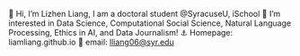 👋 Hi, I’m Lizhen Liang, I am a doctoral student @SyracuseU, iSchool
📖 I’m interested in Data Science, Computational Social Science, Natural Language Processing, Ethics in AI, and Data Journalism!
⚓ Homepage: liamliang.github.io
📧 email: lliang06@syr.edu

<!---
LiamLiang/LiamLiang is a ✨ special ✨ repository because its `README.md` (this file) appears on your GitHub profile.
You can click the Preview link to take a look at your changes.
--->
